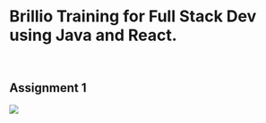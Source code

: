 <h1>Brillio Training for Full Stack Dev using Java and React.</h1>
<br>
<h2>Assignment 1</h2>
<img src="https://media.discordapp.net/attachments/875627289637953539/876709821250957312/unknown.png?width=846&height=670">